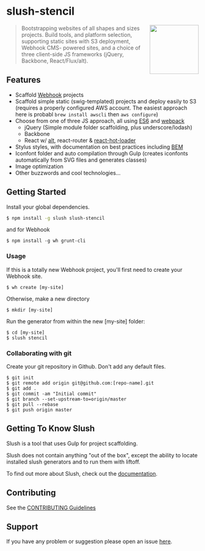 # slush-stencil 

<img src="http://ronik-design.github.io/slush-stencil/img/stencil-logo.svg" height="128" width="128" align="right">

> Bootstrapping websites of all shapes and sizes projects. Build tools, and
  platform selection, supporting static sites with S3 deployment, Webhook CMS-
  powered sites, and a choice of three client-side JS frameworks (jQuery,
  Backbone, React/Flux/alt).

## Features

* Scaffold [Webhook](http://webhook.com) projects
* Scaffold simple static (swig-templated) projects and deploy easily to S3 (requires a properly configured AWS account. The easiest approach here is probabl `brew install awscli` then `aws configure`)
* Choose from one of three JS approach, all using [ES6](http://6to5.org) and [webpack](http://webpack.github.io)
  * jQuery (Simple module folder scaffolding, plus underscore/lodash)
  * Backbone
  * React w/ [alt](https://github.com/goatslacker/alt), react-router & [react-hot-loader](https://github.com/gaearon/react-hot-loader)
* Stylus styles, with documentation on best practices including [BEM](http://csswizardry.com/2013/01/mindbemding-getting-your-head-round-bem-syntax/)
* Iconfont folder and auto compilation through Gulp (creates iconfonts automatically from SVG files and generates classes)
* Image optimization
* Other buzzwords and cool technologies...

## Getting Started

Install your global dependencies.

```bash
$ npm install -g slush slush-stencil
```

and for Webhook

```shell
$ npm install -g wh grunt-cli
```

### Usage

If this is a totally new Webhook project, you'll first need to create your Webhook site.

```shell
$ wh create [my-site]
```

Otherwise, make a new directory

```shell
$ mkdir [my-site]
```

Run the generator from within the new [my-site] folder:

```shell
$ cd [my-site]
$ slush stencil
```

### Collaborating with git

Create your git repository in Github. Don't add any default files.

```shell
$ git init
$ git remote add origin git@github.com:[repo-name].git
$ git add .
$ git commit -am "Initial commit"
$ git branch --set-upstream-to=origin/master
$ git pull --rebase
$ git push origin master
```


## Getting To Know Slush

Slush is a tool that uses Gulp for project scaffolding.

Slush does not contain anything "out of the box", except the ability to locate installed slush generators and to run them with liftoff.

To find out more about Slush, check out the [documentation](https://github.com/klei/slush).

## Contributing

See the [CONTRIBUTING Guidelines](https://github.com/ronik-design/slush-website/blob/master/CONTRIBUTING.md)

## Support
If you have any problem or suggestion please open an issue [here](https://github.com/ronik-design/slush-website/issues).
